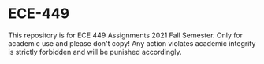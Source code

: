 # ECE-449
This repository is for ECE 449 Assignments 2021 Fall Semester. Only for academic use and please don't copy!
Any action violates academic integrity is strictly forbidden and will be punished accordingly.
